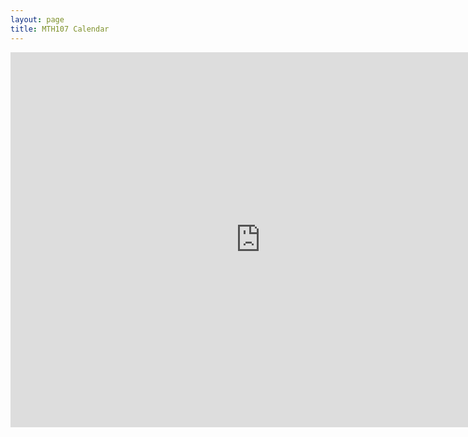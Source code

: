 ```yaml
---
layout: page
title: MTH107 Calendar
---
```


<iframe src="https://calendar.google.com/calendar/embed?showPrint=0&amp;showCalendars=0&amp;showTz=0&amp;mode=AGENDA&amp;height=600&amp;wkst=2&amp;bgcolor=%23FFFFFF&amp;src=vo41u1r5i7r835qos85kb7uib8%40group.calendar.google.com&amp;color=%232952A3&amp;ctz=America%2FChicago" style="border-width:0" width="800" height="600" frameborder="0" scrolling="no"></iframe>
